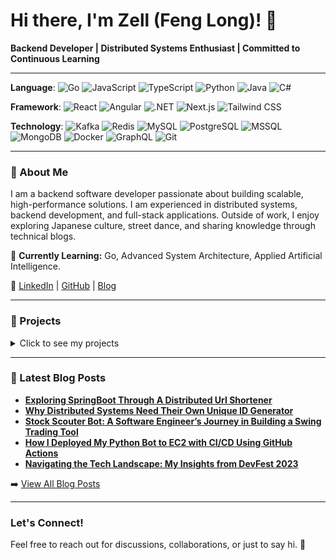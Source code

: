 # Hi there, I'm Zell (Feng Long)! 👋  
**Backend Developer | Distributed Systems Enthusiast | Committed to Continuous Learning**  

---

**Language**: ![Go](https://img.shields.io/badge/Language-Go-informational?style=flat&logo=go&color=00ADD8)   ![JavaScript](https://img.shields.io/badge/Language-JavaScript-informational?style=flat&logo=javascript&color=F7DF1E)   ![TypeScript](https://img.shields.io/badge/Language-TypeScript-informational?style=flat&logo=typescript&color=3178C6)  ![Python](https://img.shields.io/badge/Language-Python-informational?style=flat&logo=python&color=3776AB)  ![Java](https://img.shields.io/badge/Language-Java-informational?style=flat&logo=java&color=007396)  ![C#](https://img.shields.io/badge/Language-C%23-informational?style=flat&logo=csharp&color=239120)  

**Framework**: ![React](https://img.shields.io/badge/Framework-React-informational?style=flat&logo=react&color=61DAFB)  ![Angular](https://img.shields.io/badge/Framework-Angular-informational?style=flat&logo=angular&color=DD0031)  ![.NET](https://img.shields.io/badge/Framework-.NET_Core_MVC-informational?style=flat&logo=dotnet&color=512BD4) ![Next.js](https://img.shields.io/badge/Framework-Next.js-informational?style=flat&logo=nextdotjs&color=000000)   ![Tailwind CSS](https://img.shields.io/badge/Framework-Tailwind_CSS-informational?style=flat&logo=tailwindcss&color=06B6D4)  


**Technology**: ![Kafka](https://img.shields.io/badge/Tool-Kafka-informational?style=flat&logo=apache-kafka&color=231F20)  ![Redis](https://img.shields.io/badge/Database-Redis-informational?style=flat&logo=redis&color=DC382D)  ![MySQL](https://img.shields.io/badge/Database-MySQL-informational?style=flat&logo=mysql&color=4479A1)  ![PostgreSQL](https://img.shields.io/badge/Database-PostgreSQL-informational?style=flat&logo=postgresql&color=336791)  ![MSSQL](https://img.shields.io/badge/Database-MSSQL-informational?style=flat&logo=microsoftsqlserver&color=CC2927)  ![MongoDB](https://img.shields.io/badge/Database-MongoDB-informational?style=flat&logo=mongodb&color=47A248)  ![Docker](https://img.shields.io/badge/Tool-Docker-informational?style=flat&logo=docker&color=2496ED)  ![GraphQL](https://img.shields.io/badge/Tool-GraphQL-informational?style=flat&logo=graphql&color=E10098)  ![Git](https://img.shields.io/badge/Tool-Git-informational?style=flat&logo=git&color=F05032)  

---

### 👤 About Me  
I am a backend software developer passionate about building scalable, high-performance solutions. I am experienced in distributed systems, backend development, and full-stack applications. Outside of work, I enjoy exploring Japanese culture, street dance, and sharing knowledge through technical blogs.

🌱 **Currently Learning:** Go, Advanced System Architecture, Applied Artificial Intelligence.  

🔗 [LinkedIn](https://linkedin.com/in/ngfenglong) | [GitHub](https://github.com/ngfenglong) | [Blog](https://withzell.com)  

---

### 🚀 Projects  
<details>
  <summary>Click to see my projects</summary>
  
- **Ikou:** A community-driven travel app allowing users to create, discover, and plan trips and activities with seamless interaction.  
  - [Frontend Repo - React](https://github.com/ngfenglong/ikou-website)  
  - [Backend Repo - Go](https://github.com/ngfenglong/ikou-backend)  

- **GoScrapeFlow:** An intuitive CLI-based web scraper leveraging sitemaps to efficiently harvest online data, perfect for data aggregation and analysis tasks.  
  - [CLI Repo - Go](https://github.com/ngfenglong/go-scrape-flow)  

- **Time-To-Makan (TTM):** A solution for the "Where should we eat?" dilemma in Novena, Singapore, featuring a web app and Telegram bot for random restaurant suggestions.  
  - [Telegram Bot Repo - Python](https://github.com/ngfenglong/food-randomizer-bot)  
  - [Backend Repo - Go](https://github.com/ngfenglong/food-randomizer-BE)  

</details>

---

### 📖 Latest Blog Posts  

<!-- BLOG-POST-LIST:START -->
- [**Exploring SpringBoot Through A Distributed Url Shortener**](https://medium.com/@zell_dev/exploring-spring-boot-through-a-distributed-url-shortener-851cca88678a)
- [**Why Distributed Systems Need Their Own Unique ID Generator**](https://medium.com/@zell_dev/why-distributed-systems-need-their-own-unique-id-generator-38bd10bcbc97)
- [**Stock Scouter Bot: A Software Engineer’s Journey in Building a Swing Trading Tool**](https://medium.com/@zell_dev/stock-scouter-bot-a-software-engineers-journey-in-building-a-swing-trading-tool-518e5c3b0e5a)  
- [**How I Deployed My Python Bot to EC2 with CI/CD Using GitHub Actions**](https://blog.devops.dev/how-i-deployed-my-python-bot-to-ec2-with-ci-cd-using-github-actions-7d81db522177)  
- [**Navigating the Tech Landscape: My Insights from DevFest 2023**](https://medium.com/@zell_dev/navigating-the-tech-landscape-my-insights-from-devfest-2023-2ca7880317a2)  
<!-- BLOG-POST-LIST:END -->

➡️ [View All Blog Posts](https://medium.com/@zell_dev)  

---


### Let's Connect!  
Feel free to reach out for discussions, collaborations, or just to say hi. 🚀  
